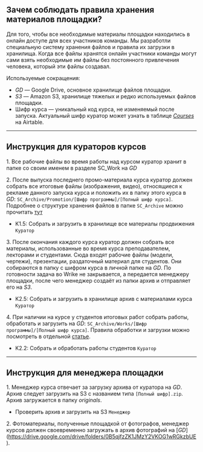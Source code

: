 ## Зачем соблюдать правила хранения материалов площадки?

Для того, чтобы все необходимые материалы площадки находились в онлайн доступе для всех участников команды. Мы разработли специальную систему хранения файлов и правила их загрузки в хранилища. Когда все файлы хранятся онлайн участники команды могут сами взять необходимые им файлы без постоянного привлечения человека, который эти файлы создавал.

Используемые сокращения:

* *GD* — Google Drive, основное хранилище файлов площадки.
* *S3* — Amazon S3, хранилище тяжелых и редко используемых файлов площадки.
* Шифр курса — уникальный код курса, не изменяемый после запуска. Актуальный шифр куратор может узнать в таблице [*Courses*](https://airtable.com/tblBNZMhf6BA3aIbc/viwQT534yuhA3EkwW) на Airtable.

***

## Инструкция для кураторов курсов

1\. Все рабочие файлы во время работы над курсом куратор хранит в папке со своим именем в разделе SC\_Work на *GD*

2\. После выпуска последнего промо-материала курса куратор должен собрать все итоговые файлы (изображения, видео), относящиеся к рекламе данного запуска курса и положить их в папку этого курса в *GD*: `SC_Archive/Promotion/[Шифр программы]/[Полный шифр курса]`. Подробнее о структуре хранения файлов в папке `SC_Archive` можно прочитать [тут](...)

* K1.5: Собрать и загрузить в хранилище все материалы продвижения `Куратор`

3\. После окончания каждого курса куратор должен собрать все материалы, использованные во время курса преподавателем, лекторами и студентами. Сюда входят рабочие файлы (модели, чертежи), презентации, раздаточный материал для студентов. Они собираются в папку с шифром курса в личной папке на *GD*. По готовности задача во Wrike не закрывается, а передается менеджеру площадки, после чего менеджер создаёт из папки архив и отправляет его на *S3*.

* K2.5: Собрать и загрузить в хранилище архив с материалами курса `Куратор`

4\. При наличии на курсе у студентов итоговых работ собрать работы, обработать и загрузить на *GD*: `SC_Archive/Works/[Шифр программы]/[Полный шифр курса]`. Правила обработки и загрузки можно посмотреть в отдельной [статье](ins_15_students_works/).
    
* K2.2: Собрать и обработать работы студентов `Куратор`

***

## Инструкция для менеджера площадки

1\. Менеджер курса отвечает за загрузку архива от куратора на *GD*. Архив следует загрузить на S3 с названием типа `[Полный шифр].zip`. Архив загружается в папку *originals*.

* Проверить архив и загрузить на S3 `Менеджер`

2\. Фотоматериалы, полученные площадкой от фотографов, менеджер курсов должен своевременно загружать в архив фотографий на [*GD*] (https://drive.google.com/drive/folders/0B5qjfzZK1JMzY2VKOG1wRGkzbUE).
